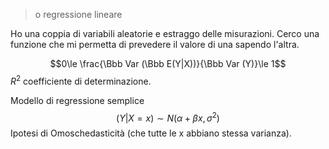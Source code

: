 > o regressione lineare

Ho una coppia di variabili aleatorie e estraggo delle misurazioni.
Cerco una funzione che mi permetta di prevedere il valore di una sapendo l'altra.

$$0\le \frac{\Bbb Var (\Bbb E(Y|X))}{\Bbb Var (Y)}\le 1$$
$R^2$ coefficiente di determinazione.

Modello di regressione semplice
$$(Y|X=x)\sim N(\alpha+\beta x,\sigma^2)$$
Ipotesi di Omoschedasticità (che tutte le x abbiano stessa varianza).

